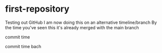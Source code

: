 # first-repository
Testing out GitHub
I am now doing this on an alternative timeline/branch
By the time you've seen this it's already merged with the main branch

commit time

commit time bach
